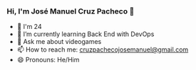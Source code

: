 ### Hi, I'm José Manuel Cruz Pacheco 👋

- 🎈 I'm 24
- 🌱 I’m currently learning Back End with DevOps
- 💬 Ask me about videogames
- 📫 How to reach me: cruzpachecojosemanuel@gmail.com
- 😄 Pronouns: He/Him
